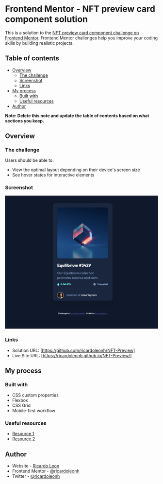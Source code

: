 # Frontend Mentor - NFT preview card component solution

This is a solution to the [NFT preview card component challenge on Frontend Mentor](https://www.frontendmentor.io/challenges/nft-preview-card-component-SbdUL_w0U). Frontend Mentor challenges help you improve your coding skills by building realistic projects. 

## Table of contents

- [Overview](#overview)
  - [The challenge](#the-challenge)
  - [Screenshot](#screenshot)
  - [Links](#links)
- [My process](#my-process)
  - [Built with](#built-with)
  - [Useful resources](#useful-resources)
- [Author](#author)


**Note: Delete this note and update the table of contents based on what sections you keep.**

## Overview

### The challenge

Users should be able to:

- View the optimal layout depending on their device's screen size
- See hover states for interactive elements

### Screenshot

![](./NFT%20Preview.png)

### Links

- Solution URL: [https://github.com/ricardoleonh/NFT-Preview]
- Live Site URL: [https://ricardoleonh.github.io/NFT-Preview/]

## My process

### Built with

- CSS custom properties
- Flexbox
- CSS Grid
- Mobile-first workflow

### Useful resources

- [Resource 1](https://www.w3schools.com/)
- [Resource 2](https://stackoverflow.com/)

## Author

- Website - [Ricardo Leon](https://github.com/ricardoleonh)
- Frontend Mentor - [@ricardoleonh](https://www.frontendmentor.io/profile/ricardoleonh)
- Twitter - [@ricardoleonh](https://twitter.com/ricardoleonh1)

